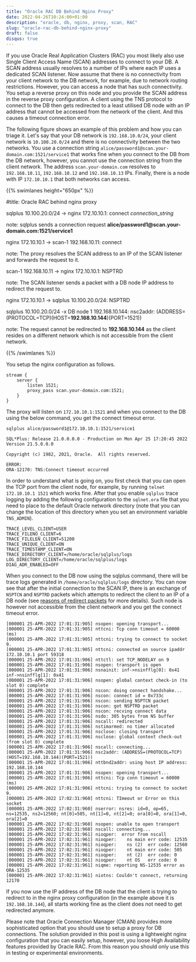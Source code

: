 ```yaml
---
title: "Oracle RAC DB Behind Nginx Proxy"
date: 2022-04-26T10:24:00+01:00
description: "oracle, db, nginx, proxy, scan, RAC"
slug: "oracle-rac-db-behind-nginx-proxy"
draft: false
disqus: true
---
```


If you use Oracle Real Application Clusters (RAC) you most likely also use Single Client Access Name (SCAN) addresses to connect to your DB. A SCAN address usually resolves to a number of IPs where each IP uses a dedicated SCAN listener. Now assume that there is no connectivity from your client network to the DB network, for example, due to network routing restrictions. However, you can access a node that has such connectivity. You setup a reverse proxy on this node and you provide the SCAN address in the reverse proxy configuration. A client using the TNS protocol to connect to the DB then gets redirected to a least utilised DB node with an IP address that cannot be accessed from the network of the client. And this causes a timeout connection error.

The following figure shows an example of this problem and how you can triage it. Let's say that your DB network is `192.168.10.0/24`, your client network is `10.100.20.0/24` and there is no connectivity between the two networks. You use a connection string `alice/password1@scan.your-domain.com:1521/service1` that works fine when you connect to the DB from the DB network, however, you cannot use the connection string from the client network. The address `scan.your-domain.com` resolves to `192.168.10.11`, `192.168.10.12` and `192.168.10.13` IPs. Finally, there is a node with IP `172.10.10.1` that both networks can access. 

{{% swimlanes height="650px" %}}

#title: Oracle RAC behind nginx proxy

sqlplus 10.100.20.0/24 -> nginx 172.10.10.1: connect _connection_string_

note: sqlplus sends a connection request **alice/password1\@scan.your-domain.com:1521/service1**

nginx 172.10.10.1 -> scan-1 192.168.10.11: connect

note: The proxy resolves the SCAN address to an IP of the SCAN listener 
and forwards the request to it.

scan-1 192.168.10.11 -> nginx 172.10.10.1: NSPTRD

note: The SCAN listener sends a packet with a DB node IP address to 
redirect the request to.

nginx 172.10.10.1 -> sqlplus 10.100.20.0/24: NSPTRD

sqlplus 10.100.20.0/24 -x DB node 1 192.168.10.144: nsc2addr: (ADDRESS=(PROTOCOL=TCP)(HOST=**192.168.10.144**)(PORT=1521)) 

note: The request cannot be redirected to **192.168.10.144** as the 
client resides on a different network which is not accessible from the client network.

{{% /swimlanes %}}

<script>
  document.getElementById('swimlanes').onload = ()=>{
    var c = $("#swimlanes").contents()
    c.find('#element_8 polyline').css("stroke","red")
    c.find('#element_8 div').css("border-color","red")
  }
</script>

You setup the nginx configuration as follows.

```
stream {
    server {
        listen 1521;
        proxy_pass scan.your-domain.com:1521;
    }
}
```
  
The proxy will listen on `172.10.10.1:1521` and when you connect to the DB using the below command, you get the connect timeout error. 

```
sqlplus alice/password1@172.10.10.1:1521/service1

SQL*Plus: Release 21.0.0.0.0 - Production on Mon Apr 25 17:20:45 2022
Version 21.5.0.0.0

Copyright (c) 1982, 2021, Oracle.  All rights reserved.

ERROR:
ORA-12170: TNS:Connect timeout occurred
```

In order to understand what is going on, you first check that you can open the TCP port from the client node, for example, by running `telnet 172.10.10.1 1521` which works fine. After that you enable `sqlplus` trace logging by adding the following configuration to the `sqlnet.ora` file that you need to place to the default Oracle network directory (note that you can change the location of this directory when you set an environment variable `TNS_ADMIN`). 

```
TRACE_LEVEL_CLIENT=USER
TRACE_FILENO_CLIENT=6
TRACE_FILELEN_CLIENT=51200
TRACE_UNIQUE_CLIENT=ON
TRACE_TIMESTAMP_CLIENT=ON
TRACE_DIRECTORY_CLIENT=/home/oracle/sqlplus/logs
LOG_DIRECTORY_CLIENT=/home/oracle/sqlplus/logs
DIAG_ADR_ENABLED=OFF
```

When you connect to the DB now using the sqlplus command, there will be trace logs generated in `/home/oracle/sqlplus/logs` directory. You can now see that after the initial connection to the SCAN IP, there is an exchange of `NSPTCN` and `NSPTRD` packets which attempts to redirect the client to an IP of a DB node (see [reasons of redirect packets](https://support.oracle.com/epmos/faces/DocContentDisplay?id=758145.1) for more details). Such node is however not accessible from the client network and you get the connect timeout error.  

```
[000001 25-APR-2022 17:01:31:905] nsopen: opening transport...
[000001 25-APR-2022 17:01:31:905] nttcni: Tcp conn timeout = 60000 (ms)
[000001 25-APR-2022 17:01:31:905] nttcni: trying to connect to socket 9.
[000001 25-APR-2022 17:01:31:905] nttcni: connected on source ipaddr 172.10.10.1 port 59318
[000001 25-APR-2022 17:01:31:906] nttctl: set TCP_NODELAY on 9
[000001 25-APR-2022 17:01:31:906] nsopen: transport is open
[000001 25-APR-2022 17:01:31:906] nsnainit: inf->nsinfflg[0]: 0x41 inf->nsinfflg[1]: 0x41
[000001 25-APR-2022 17:01:31:906] nsopen: global context check-in (to slot 0) complete
[000001 25-APR-2022 17:01:31:906] nscon: doing connect handshake...
[000001 25-APR-2022 17:01:31:906] nscon: connect id = 0x733c
[000001 25-APR-2022 17:01:31:906] nscon: sending NSPTCN packet
[000001 25-APR-2022 17:01:31:906] nscon: got NSPTRD packet
[000001 25-APR-2022 17:01:31:906] nscon: recving connect data
[000001 25-APR-2022 17:01:31:906] nsdo: 305 bytes from NS buffer
[000001 25-APR-2022 17:01:31:906] nscall: redirected
[000001 25-APR-2022 17:01:31:906] nstimarmed: no timer allocated
[000001 25-APR-2022 17:01:31:906] nsclose: closing transport
[000001 25-APR-2022 17:01:31:906] nsclose: global context check-out (from slot 0) complete
[000001 25-APR-2022 17:01:31:906] nscall: connecting...
[000001 25-APR-2022 17:01:31:906] nsc2addr: (ADDRESS=(PROTOCOL=TCP)(HOST=192.168.10.144)(PORT=1521))
[000001 25-APR-2022 17:01:31:906] nttbnd2addr: using host IP address: 192.168.10.144
[000001 25-APR-2022 17:01:31:906] nsopen: opening transport...
[000001 25-APR-2022 17:01:31:906] nttcni: Tcp conn timeout = 60000 (ms)
[000001 25-APR-2022 17:01:31:906] nttcni: trying to connect to socket 9.
[000001 25-APR-2022 17:02:31:960] nttcni: TImeout or Error on this socket
[000001 25-APR-2022 17:02:31:960] nserror: nsres: id=0, op=65, ns=12535, ns2=12560; nt[0]=505, nt[1]=0, nt[2]=0; ora[0]=0, ora[1]=0, ora[2]=0
[000001 25-APR-2022 17:02:31:960] nsopen: unable to open transport
[000001 25-APR-2022 17:02:31:960] nscall: connecting...
[000001 25-APR-2022 17:02:31:961] nioqper:  error from nscall
[000001 25-APR-2022 17:02:31:961] nioqper:    ns main err code: 12535
[000001 25-APR-2022 17:02:31:961] nioqper:    ns (2)  err code: 12560
[000001 25-APR-2022 17:02:31:961] nioqper:    nt main err code: 505
[000001 25-APR-2022 17:02:31:961] nioqper:    nt (2)  err code: 0
[000001 25-APR-2022 17:02:31:961] nioqper:    nt OS   err code: 0
[000001 25-APR-2022 17:02:31:961] niqme: reporting NS-12535 error as ORA-12535
[000001 25-APR-2022 17:02:31:961] niotns: Couldn't connect, returning 12170
```

If you now use the IP address of the DB node that the client is trying to redirect to in the nginx proxy configuration (in the example above it is `192.168.10.144`), all starts working fine as the client does not need to get redirected anymore.

Please note that Oracle Connection Manager (CMAN) provides more sophisticated option that you should use to setup a proxy for DB connections. The solution provided in this post is using a lightweight nginx configuration that you can easily setup, however, you loose High Availability features provided by Oracle RAC. From this reason you should only use this in testing or experimental environments. 
